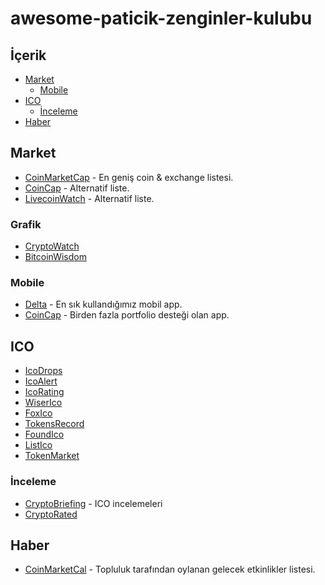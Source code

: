 # awesome-paticik-zenginler-kulubu

## İçerik

- [Market](#market)
	- [Mobile](#mobile)
- [ICO](#ico)
	- [İnceleme](#inceleme)
- [Haber](#haber)
  
## Market

- [CoinMarketCap](https://coinmarketcap.com/) - En geniş coin & exchange listesi.
- [CoinCap](http://coincap.io/) - Alternatif liste.
- [LivecoinWatch](https://www.livecoinwatch.com/) - Alternatif liste.

### Grafik

- [CryptoWatch](https://cryptowat.ch/)
- [BitcoinWisdom](https://bitcoinwisdom.com/)

### Mobile

- [Delta](https://getdelta.io/) - En sık kullandığımız mobil app.
- [CoinCap](https://coincap.io/) - Birden fazla portfolio desteği olan app.

## ICO

- [IcoDrops](https://icodrops.com/)
- [IcoAlert](https://www.icoalert.com/)
- [IcoRating](https://icorating.com/)
- [WiserIco](https://wiserico.com/)
- [FoxIco](https://foxico.io/)
- [TokensRecord](https://tokensrecord.com/#)
- [FoundIco](https://foundico.com/)
- [ListIco](https://www.listico.io/index.php)
- [TokenMarket](https://tokenmarket.net/ico-calendar)

### İnceleme

- [CryptoBriefing](https://cryptobriefing.com/category/ico-reviews/) - ICO incelemeleri
- [CryptoRated](https://cryptorated.com/)

## Haber

- [CoinMarketCal](https://coinmarketcal.com/) - Topluluk tarafından oylanan gelecek etkinlikler listesi.



